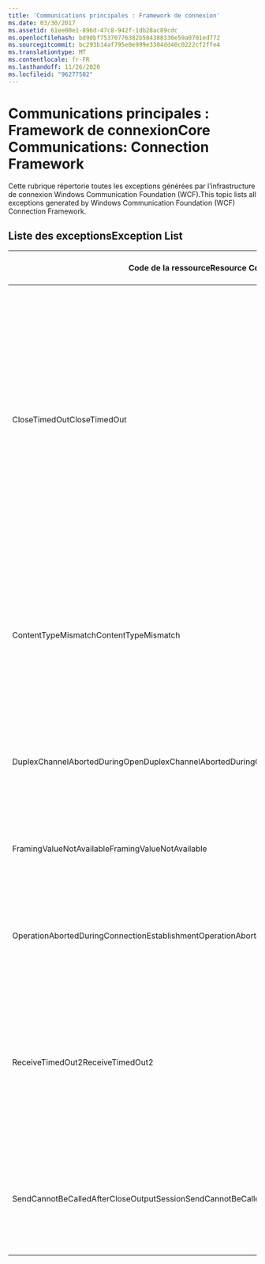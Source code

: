 ```yaml
---
title: 'Communications principales : Framework de connexion'
ms.date: 03/30/2017
ms.assetid: 61ee00e1-896d-47c8-942f-1db28ac89cdc
ms.openlocfilehash: bd90bf75370776382b584388330e59a0701ed772
ms.sourcegitcommit: bc293b14af795e0e999e3304dd40c0222cf2ffe4
ms.translationtype: MT
ms.contentlocale: fr-FR
ms.lasthandoff: 11/26/2020
ms.locfileid: "96277502"
---
```

# <a name="core-communications-connection-framework"></a><span data-ttu-id="3fcb0-102">Communications principales : Framework de connexion</span><span class="sxs-lookup"><span data-stu-id="3fcb0-102">Core Communications: Connection Framework</span></span>

<span data-ttu-id="3fcb0-103">Cette rubrique répertorie toutes les exceptions générées par l’infrastructure de connexion Windows Communication Foundation (WCF).</span><span class="sxs-lookup"><span data-stu-id="3fcb0-103">This topic lists all exceptions generated by Windows Communication Foundation (WCF) Connection Framework.</span></span>  
  
## <a name="exception-list"></a><span data-ttu-id="3fcb0-104">Liste des exceptions</span><span class="sxs-lookup"><span data-stu-id="3fcb0-104">Exception List</span></span>  
  
|<span data-ttu-id="3fcb0-105">Code de la ressource</span><span class="sxs-lookup"><span data-stu-id="3fcb0-105">Resource Code</span></span>|<span data-ttu-id="3fcb0-106">Chaîne de la ressource</span><span class="sxs-lookup"><span data-stu-id="3fcb0-106">Resource String</span></span>|  
|-------------------|---------------------|  
|<span data-ttu-id="3fcb0-107">CloseTimedOut</span><span class="sxs-lookup"><span data-stu-id="3fcb0-107">CloseTimedOut</span></span>|<span data-ttu-id="3fcb0-108">La méthode Close a expiré après l'heure spécifiée.</span><span class="sxs-lookup"><span data-stu-id="3fcb0-108">The Close method timed out after the specified time.</span></span> <span data-ttu-id="3fcb0-109">Augmentez la valeur du délai d’attente de l’appel à la méthode Close ou la valeur CloseTimeout sur la liaison.</span><span class="sxs-lookup"><span data-stu-id="3fcb0-109">Increase the timeout value that is passed to the call to Close or increase the CloseTimeout value on the binding.</span></span> <span data-ttu-id="3fcb0-110">Le temps alloué à cette opération peut avoir été une partie d'un délai d'expiration plus long.</span><span class="sxs-lookup"><span data-stu-id="3fcb0-110">The time allotted to this operation may have been a portion of a longer timeout.</span></span>|  
|<span data-ttu-id="3fcb0-111">ContentTypeMismatch</span><span class="sxs-lookup"><span data-stu-id="3fcb0-111">ContentTypeMismatch</span></span>|<span data-ttu-id="3fcb0-112">Le type de contenu spécifié a été envoyé à un service qui attendait .</span><span class="sxs-lookup"><span data-stu-id="3fcb0-112">The specified content type was sent to a service that was expecting the specified.</span></span> <span data-ttu-id="3fcb0-113">Il se peut que les liaisons client et service ne se correspondent pas.</span><span class="sxs-lookup"><span data-stu-id="3fcb0-113">The client and service bindings may be mismatched.</span></span>|  
|<span data-ttu-id="3fcb0-114">DuplexChannelAbortedDuringOpen</span><span class="sxs-lookup"><span data-stu-id="3fcb0-114">DuplexChannelAbortedDuringOpen</span></span>|<span data-ttu-id="3fcb0-115">Le canal duplex vers s'est fermé pendant le processus Open.</span><span class="sxs-lookup"><span data-stu-id="3fcb0-115">The duplex channel to the specified terminated during the Open process.</span></span>|  
|<span data-ttu-id="3fcb0-116">FramingValueNotAvailable</span><span class="sxs-lookup"><span data-stu-id="3fcb0-116">FramingValueNotAvailable</span></span>|<span data-ttu-id="3fcb0-117">La valeur n'est pas accessible parce qu'elle n'est pas complètement décodée.</span><span class="sxs-lookup"><span data-stu-id="3fcb0-117">The value cannot be accessed because it is not fully decoded.</span></span>|  
|<span data-ttu-id="3fcb0-118">OperationAbortedDuringConnectionEstablishment</span><span class="sxs-lookup"><span data-stu-id="3fcb0-118">OperationAbortedDuringConnectionEstablishment</span></span>|<span data-ttu-id="3fcb0-119">L'opération a pris pendant l'établissement d'une connexion à .</span><span class="sxs-lookup"><span data-stu-id="3fcb0-119">The operation was terminated while establishing a connection to the specified.</span></span>|  
|<span data-ttu-id="3fcb0-120">ReceiveTimedOut2</span><span class="sxs-lookup"><span data-stu-id="3fcb0-120">ReceiveTimedOut2</span></span>|<span data-ttu-id="3fcb0-121">L'opération de réception a dépassé le délai imparti.</span><span class="sxs-lookup"><span data-stu-id="3fcb0-121">The receive operation has timed out after the specified time.</span></span> <span data-ttu-id="3fcb0-122">Le temps alloué à cette opération peut avoir été une partie d'un délai d'expiration plus long.</span><span class="sxs-lookup"><span data-stu-id="3fcb0-122">The time allotted to this operation may have been a portion of a longer timeout.</span></span>|  
|<span data-ttu-id="3fcb0-123">SendCannotBeCalledAfterCloseOutputSession</span><span class="sxs-lookup"><span data-stu-id="3fcb0-123">SendCannotBeCalledAfterCloseOutputSession</span></span>|<span data-ttu-id="3fcb0-124">Vous ne pouvez pas envoyer des messages sur un canal après que CloseOutputSession a été appelée.</span><span class="sxs-lookup"><span data-stu-id="3fcb0-124">You cannot send messages on a channel after CloseOutputSession has been called.</span></span>|
